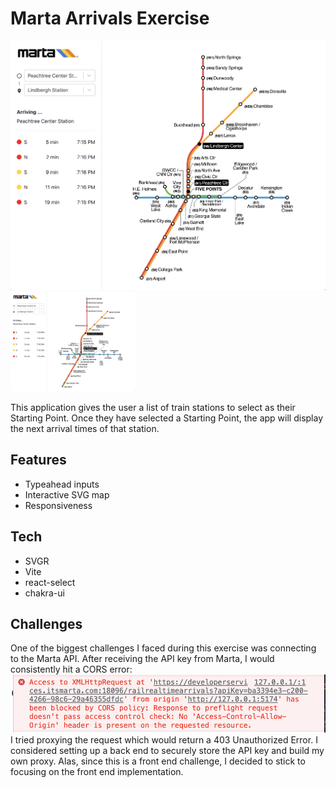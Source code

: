 # Marta Arrivals Exercise

![Application Screenshot](/public/screenshot.png)
<img src='public/screenshot.png' width='200px'>

This application gives the user a list of train stations to select as their Starting Point.
Once they have selected a Starting Point, the app will display the next arrival times of that station.

## Features
- Typeahead inputs
- Interactive SVG map
- Responsiveness

## Tech
- SVGR
- Vite
- react-select
- chakra-ui

## Challenges
One of the biggest challenges I faced during this exercise was connecting to the Marta API. After receiving the API key from Marta, I would consistently hit a CORS error: 
![Cors Error](public/error-screenshot.png)
I tried proxying the request which would return a 403 Unauthorized Error.
I considered setting up a back end to securely store the API key and build my own proxy. Alas, since this is a front end challenge, I decided to stick to focusing on the front end implementation.
